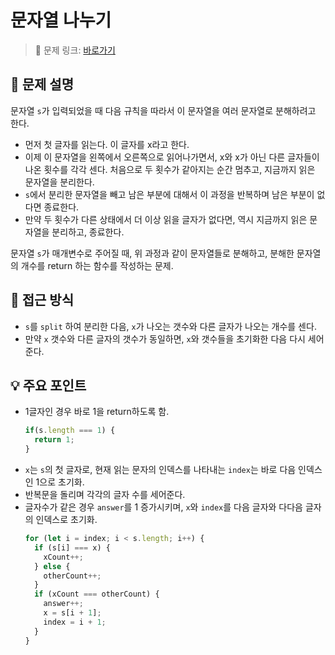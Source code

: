 # 문자열 나누기

> 🔗 문제 링크: [바로가기](https://school.programmers.co.kr/learn/courses/30/lessons/140108) 

## 🌱 문제 설명
문자열 `s`가 입력되었을 때 다음 규칙을 따라서 이 문자열을 여러 문자열로 분해하려고 한다.

- 먼저 첫 글자를 읽는다. 이 글자를 x라고 한다.
- 이제 이 문자열을 왼쪽에서 오른쪽으로 읽어나가면서, x와 x가 아닌 다른 글자들이 나온 횟수를 각각 센다. 처음으로 두 횟수가 같아지는 순간 멈추고, 지금까지 읽은 문자열을 분리한다.
- `s`에서 분리한 문자열을 빼고 남은 부분에 대해서 이 과정을 반복하며 남은 부분이 없다면 종료한다.
- 만약 두 횟수가 다른 상태에서 더 이상 읽을 글자가 없다면, 역시 지금까지 읽은 문자열을 분리하고, 종료한다.

문자열 `s`가 매개변수로 주어질 때, 위 과정과 같이 문자열들로 분해하고, 분해한 문자열의 개수를 return 하는 함수를 작성하는 문제.

## 🤔 접근 방식
- `s`를 `split` 하여 분리한 다음, `x`가 나오는 갯수와 다른 글자가 나오는 개수를 센다.
- 만약 `x` 갯수와 다른 글자의 갯수가 동일하면, `x`와 갯수들을 초기화한 다음 다시 세어준다.

## 💡 주요 포인트
- 1글자인 경우 바로 1을 return하도록 함.
  ```js
  if(s.length === 1) {
    return 1;
  }
  ```
- `x`는 `s`의 첫 글자로, 현재 읽는 문자의 인덱스를 나타내는 `index`는 바로 다음 인덱스인 1으로 초기화.
- 반복문을 돌리며 각각의 글자 수를 세어준다.
- 글자수가 같은 경우 `answer`를 1 증가시키며, `x`와 `index`를 다음 글자와 다다음 글자의 인덱스로 초기화.
  ```js
  for (let i = index; i < s.length; i++) {
    if (s[i] === x) {
      xCount++;
    } else {
      otherCount++;
    }
    if (xCount === otherCount) {
      answer++;
      x = s[i + 1];
      index = i + 1;
    }
  }
  ```
